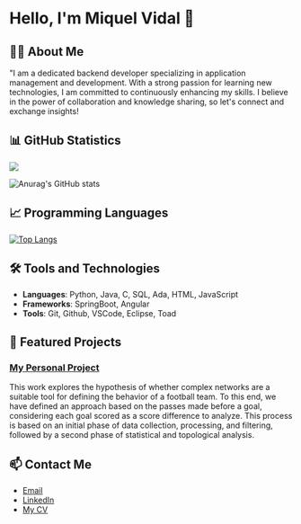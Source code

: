 # Hello, I'm Miquel Vidal 👋

## 👩‍💻 About Me
"I am a dedicated backend developer specializing in application management and development. With a strong passion for learning new technologies, I am committed to continuously enhancing my skills. I believe in the power of collaboration and knowledge sharing, so let's connect and exchange insights!

## 📊 GitHub Statistics
<a href="https://github.com/VidalMiquel/github-readme-stats">
  <img align="center" src="https://github-readme-stats.vercel.app/api/pin/?username=anuraghazra&repo=github-readme-stats](https://github-readme-stats.vercel.app/api?username=VidalMiquel&theme=vue&show_icons=true)" />
</a>

![Anurag's GitHub stats](https://github-readme-stats.vercel.app/api?username=VidalMiquel&theme=vue&show_icons=true)

## 📈 Programming Languages
[![Top Langs](https://github-readme-stats.vercel.app/api/top-langs/?username=VidalMiquel&layout=donut&theme=vue)](https://github.com/VidalMiquel/github-readme-stats)

## 🛠️ Tools and Technologies
- **Languages**: Python, Java, C, SQL, Ada, HTML, JavaScript
- **Frameworks**: SpringBoot, Angular
- **Tools**: Git, Github, VSCode, Eclipse, Toad

## 🌱 Featured Projects
### [My Personal Project](https://github.com/VidalMiquel/Final-Thesis-Project)
This work explores the hypothesis of whether complex networks are a suitable tool for defining the behavior of a football team. To this end, we have defined an approach based on the passes made before a goal, considering each goal scored as a score difference to analyze. This process is based on an initial phase of data collection, processing, and filtering, followed by a second phase of statistical and topological analysis. 

## 📫 Contact Me
- [Email](mailto:miquelvidalcortes@gmail.com)
- [LinkedIn](https://www.linkedin.com/in/mvc4/)
- [My CV](https://github.com/VidalMiquel/VidalMiquel/blob/main/cvMiquelVidal.pdf)

